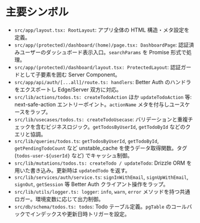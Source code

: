 # 主要シンボル
- `src/app/layout.tsx: RootLayout`: アプリ全体の HTML 構造・メタ設定を定義。
- `src/app/(protected)/dashboard/(home)/page.tsx: DashboardPage`: 認証済みユーザーのダッシュボード表示入口。`searchParams` を Promise 形式で処理。
- `src/app/(protected)/dashboard/layout.tsx: ProtectedLayout`: 認証ガードとして子要素を囲む Server Component。
- `src/app/api/auth/[...all]/route.ts: handlers`: Better Auth のハンドラをエクスポートし Edge/Server 双方に対応。
- `src/lib/actions/todos.ts: createTodoAction` ほか `updateTodoAction` 等: next-safe-action エントリーポイント。`actionName` メタを付与しユースケースをラップ。
- `src/lib/usecases/todos.ts: createTodoUsecase`: バリデーションと重複チェックを含むビジネスロジック。`getTodosByUserId`, `getTodoById` などのクエリと協調。
- `src/lib/queries/todos.ts`: `getTodosByUserId`, `getTodoById`, `getPendingTodoCount` など unstable_cache を使うデータ取得関数。タグ (`todos-user-${userId}` など) でキャッシュ制御。
- `src/lib/mutations/todos.ts: createTodo / updateTodo`: Drizzle ORM を用いた書き込み。更新時は `updatedTodo` を返す。
- `src/lib/services/auth/service.ts`: `signInWithEmail`, `signUpWithEmail`, `signOut`, `getSession` 等 Better Auth クライアント操作をラップ。
- `src/lib/utils/logger.ts: logger`: `info`, `warn`, `error` メソッドを持つ共通ロガー。環境変数に応じて出力制御。
- `src/db/schema/todos.ts: todos`: Todo テーブル定義。`pgTable` のコールバックでインデックスや更新日時トリガーを設定。
